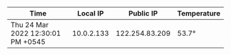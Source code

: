 | Time     | Local IP | Public IP | Temperature |
| ----------- | ----------- | ----------- | ----------- |
| Thu 24 Mar 2022 12:30:01 PM +0545      | 10.0.2.133     | 122.254.83.209  | 53.7° |
